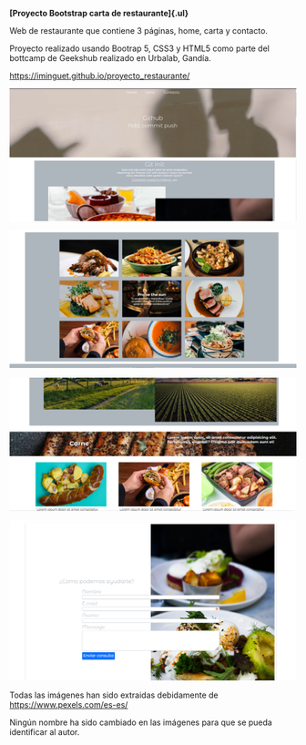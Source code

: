 **[Proyecto Bootstrap carta de restaurante]{.ul}**

Web de restaurante que contiene 3 páginas, home, carta y contacto.

Proyecto realizado usando Bootrap 5, CSS3 y HTML5 como parte del
bottcamp de Geekshub realizado en Urbalab, Gandía.

<https://iminguet.github.io/proyecto_restaurante/>

![](./img/readme01.PNG)

![](./img/readme02.PNG)

![](./img/readme03.PNG)

![](./img/readme04.PNG)

Todas las imágenes han sido extraidas debidamente de
<https://www.pexels.com/es-es/>

Ningún nombre ha sido cambiado en las imágenes para que se pueda
identificar al autor.
